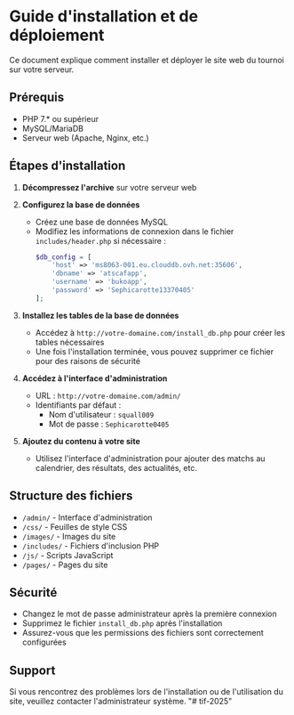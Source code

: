# Guide d'installation et de déploiement

Ce document explique comment installer et déployer le site web du tournoi sur votre serveur.

## Prérequis

- PHP 7.* ou supérieur
- MySQL/MariaDB
- Serveur web (Apache, Nginx, etc.)

## Étapes d'installation

1. **Décompressez l'archive** sur votre serveur web

2. **Configurez la base de données**
   - Créez une base de données MySQL
   - Modifiez les informations de connexion dans le fichier `includes/header.php` si nécessaire :
     ```php
     $db_config = [
         'host' => 'ms8063-001.eu.clouddb.ovh.net:35606',
         'dbname' => 'atscafapp',
         'username' => 'bukoapp',
         'password' => 'Sephicarotte13370405'
     ];
     ```

3. **Installez les tables de la base de données**
   - Accédez à `http://votre-domaine.com/install_db.php` pour créer les tables nécessaires
   - Une fois l'installation terminée, vous pouvez supprimer ce fichier pour des raisons de sécurité

4. **Accédez à l'interface d'administration**
   - URL : `http://votre-domaine.com/admin/`
   - Identifiants par défaut :
     - Nom d'utilisateur : `squall009`
     - Mot de passe : `Sephicarotte0405`

5. **Ajoutez du contenu à votre site**
   - Utilisez l'interface d'administration pour ajouter des matchs au calendrier, des résultats, des actualités, etc.

## Structure des fichiers

- `/admin/` - Interface d'administration
- `/css/` - Feuilles de style CSS
- `/images/` - Images du site
- `/includes/` - Fichiers d'inclusion PHP
- `/js/` - Scripts JavaScript
- `/pages/` - Pages du site

## Sécurité

- Changez le mot de passe administrateur après la première connexion
- Supprimez le fichier `install_db.php` après l'installation
- Assurez-vous que les permissions des fichiers sont correctement configurées

## Support

Si vous rencontrez des problèmes lors de l'installation ou de l'utilisation du site, veuillez contacter l'administrateur système.
"# tif-2025" 
